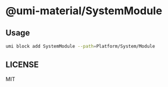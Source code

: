 # @umi-material/SystemModule



## Usage

```sh
umi block add SystemModule --path=Platform/System/Module
```

## LICENSE

MIT
